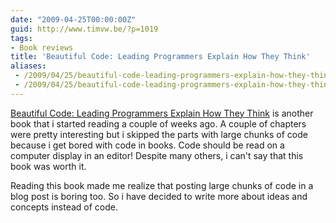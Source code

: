 ```yaml
---
date: "2009-04-25T00:00:00Z"
guid: http://www.timvw.be/?p=1019
tags:
- Book reviews
title: 'Beautiful Code: Leading Programmers Explain How They Think'
aliases:
 - /2009/04/25/beautiful-code-leading-programmers-explain-how-they-think/
 - /2009/04/25/beautiful-code-leading-programmers-explain-how-they-think.html
---
```

[Beautiful Code: Leading Programmers Explain How They Think](http://www.amazon.com/Beautiful-Code-Leading-Programmers-Practice/dp/0596510047) is another book that i started reading a couple of weeks ago. A couple of chapters were pretty interesting but i skipped the parts with large chunks of code because i get bored with code in books. Code should be read on a computer display in an editor! Despite many others, i can't say that this book was worth it.

Reading this book made me realize that posting large chunks of code in a blog post is boring too. So i have decided to write more about ideas and concepts instead of code.
